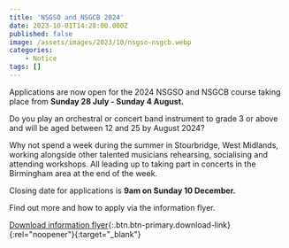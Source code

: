 ```yaml
---
title: 'NSGSO and NSGCB 2024'
date: 2023-10-01T14:28:00.000Z
published: false
image: /assets/images/2023/10/nsgso-nsgcb.webp
categories:
    - Notice
tags: []
---
```

Applications are now open for the 2024 NSGSO and NSGCB course taking place from **Sunday 28 July - Sunday 4 August.**

Do you play an orchestral or concert band instrument to grade 3 or above and will be aged between 12 and 25 by August 2024?

Why not spend a week during the summer in Stourbridge, West Midlands, working alongside other talented musicians rehearsing, socialising and attending workshops.  All leading up to taking part in concerts in the Birmingham area at the end of the week.

Closing date for applications is **9am on Sunday 10 December.**

Find out more and how to apply via the information flyer.

[Download information flyer](/assets/docs/2023/nsgso-nsgcb-flier-2024.pdf){:.btn.btn-primary.download-link}{:rel="noopener"}{:target="_blank"}
